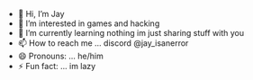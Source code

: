 - 👋 Hi, I’m Jay
- 👀 I’m interested in games and hacking
- 🌱 I’m currently learning nothing im just sharing stuff with you
- 📫 How to reach me ... discord @jay_isanerror
- 😄 Pronouns: ... he/him
- ⚡ Fun fact: ... im lazy
